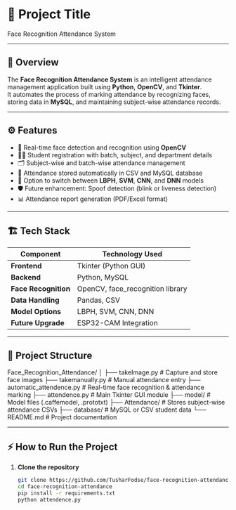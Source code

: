 # 🎯 Project Title
Face Recognition Attendance System

---

## 📘 Overview
The **Face Recognition Attendance System** is an intelligent attendance management application built using **Python**, **OpenCV**, and **Tkinter**.  
It automates the process of marking attendance by recognizing faces, storing data in **MySQL**, and maintaining subject-wise attendance records.

---

## ⚙️ Features
- 📸 Real-time face detection and recognition using **OpenCV**
- 🧑‍🎓 Student registration with batch, subject, and department details
- 🗂️ Subject-wise and batch-wise attendance management
- 📁 Attendance stored automatically in CSV and MySQL database
- 🧠 Option to switch between **LBPH**, **SVM**, **CNN**, and **DNN** models
- 🛡️ Future enhancement: Spoof detection (blink or liveness detection)
- 📊 Attendance report generation (PDF/Excel format)

---

## 🏗️ Tech Stack
| Component | Technology Used |
|------------|----------------|
| **Frontend** | Tkinter (Python GUI) |
| **Backend** | Python, MySQL |
| **Face Recognition** | OpenCV, face_recognition library |
| **Data Handling** | Pandas, CSV |
| **Model Options** | LBPH, SVM, CNN, DNN |
| **Future Upgrade** | ESP32-CAM Integration |

---

## 🧩 Project Structure
Face_Recognition_Attendance/
│
├── takeImage.py # Capture and store face images
├── takemanually.py # Manual attendance entry
├── automatic_attendence.py # Real-time face recognition & attendance marking
├── attendence.py # Main Tkinter GUI module
├── model/ # Model files (.caffemodel, .prototxt)
├── Attendance/ # Stores subject-wise attendance CSVs
├── database/ # MySQL or CSV student data
└── README.md # Project documentation

---

## ⚡ How to Run the Project
1. **Clone the repository**
   ```bash
   git clone https://github.com/TusharFodse/face-recognition-attendance.git
   cd face-recognition-attendance
   pip install -r requirements.txt
   python attendence.py



